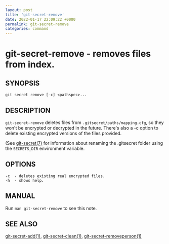 ```yaml
---
layout: post
title: 'git-secret-remove'
date: 2022-01-17 22:09:22 +0000
permalink: git-secret-remove
categories: command
---
```

git-secret-remove - removes files from index.
=============================================

## SYNOPSIS

    git secret remove [-c] <pathspec>...


## DESCRIPTION
`git-secret-remove` deletes files from `.gitsecret/paths/mapping.cfg`,
so they won't be encrypted or decrypted in the future.
There's also a -c option to delete existing encrypted versions of the files provided.

(See [git-secret(7)](https://git-secret.io/git-secret) for information about renaming the .gitsecret
folder using the `SECRETS_DIR` environment variable.


## OPTIONS

    -c  - deletes existing real encrypted files.
    -h  - shows help.


## MANUAL

Run `man git-secret-remove` to see this note.


## SEE ALSO

[git-secret-add(1)](https://git-secret.io/git-secret-add), [git-secret-clean(1)](https://git-secret.io/git-secret-clean),
[git-secret-removeperson(1)](https://git-secret.io/git-secret-removeperson)
